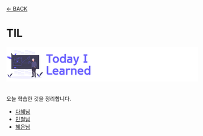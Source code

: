 [← BACK](../README.md)

# TIL

<img src="../../assets/cover--til.png" alt />

<br />
<br />

오늘 학습한 것을 정리합니다.

- [다혜님](./다혜/README.md)
- [민철님](./민철/README.md)
- [혜은님](./혜은/README.md)